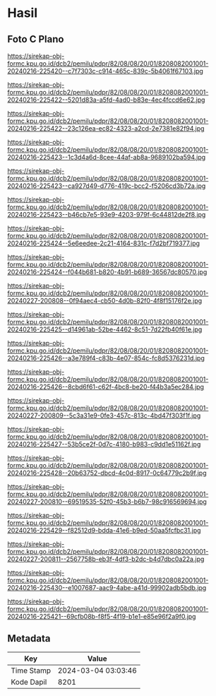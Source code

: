 # Hasil

## Foto C Plano

https://sirekap-obj-formc.kpu.go.id/dcb2/pemilu/pdpr/82/08/08/20/01/8208082001001-20240216-225420--c7f7303c-c914-465c-839c-5b4061f67103.jpg

https://sirekap-obj-formc.kpu.go.id/dcb2/pemilu/pdpr/82/08/08/20/01/8208082001001-20240216-225422--5201d83a-a5fd-4ad0-b83e-4ec4fccd6e62.jpg

https://sirekap-obj-formc.kpu.go.id/dcb2/pemilu/pdpr/82/08/08/20/01/8208082001001-20240216-225422--23c126ea-ec82-4323-a2cd-2e7381e82f94.jpg

https://sirekap-obj-formc.kpu.go.id/dcb2/pemilu/pdpr/82/08/08/20/01/8208082001001-20240216-225423--1c3d4a6d-8cee-44af-ab8a-9689102ba594.jpg

https://sirekap-obj-formc.kpu.go.id/dcb2/pemilu/pdpr/82/08/08/20/01/8208082001001-20240216-225423--ca927d49-d776-419c-bcc2-f5206cd3b72a.jpg

https://sirekap-obj-formc.kpu.go.id/dcb2/pemilu/pdpr/82/08/08/20/01/8208082001001-20240216-225423--b46cb7e5-93e9-4203-979f-6c44812de2f8.jpg

https://sirekap-obj-formc.kpu.go.id/dcb2/pemilu/pdpr/82/08/08/20/01/8208082001001-20240216-225424--5e6eedee-2c21-4164-831c-f7d2bf719377.jpg

https://sirekap-obj-formc.kpu.go.id/dcb2/pemilu/pdpr/82/08/08/20/01/8208082001001-20240216-225424--f044b681-b820-4b91-b689-36567dc80570.jpg

https://sirekap-obj-formc.kpu.go.id/dcb2/pemilu/pdpr/82/08/08/20/01/8208082001001-20240227-200808--0f94aec4-cb50-4d0b-82f0-4f8f15176f2e.jpg

https://sirekap-obj-formc.kpu.go.id/dcb2/pemilu/pdpr/82/08/08/20/01/8208082001001-20240216-225425--d14961ab-52be-4462-8c51-7d22fb40f61e.jpg

https://sirekap-obj-formc.kpu.go.id/dcb2/pemilu/pdpr/82/08/08/20/01/8208082001001-20240216-225426--a3e789f4-c83b-4e07-854c-fc8d5376231d.jpg

https://sirekap-obj-formc.kpu.go.id/dcb2/pemilu/pdpr/82/08/08/20/01/8208082001001-20240216-225426--8cbd6f61-c62f-4bc8-be20-f44b3a5ec284.jpg

https://sirekap-obj-formc.kpu.go.id/dcb2/pemilu/pdpr/82/08/08/20/01/8208082001001-20240227-200809--5c3a31e9-0fe3-457c-813c-4bd47f303f1f.jpg

https://sirekap-obj-formc.kpu.go.id/dcb2/pemilu/pdpr/82/08/08/20/01/8208082001001-20240216-225427--53b5ce2f-0d7c-4180-b983-c9dd1e51162f.jpg

https://sirekap-obj-formc.kpu.go.id/dcb2/pemilu/pdpr/82/08/08/20/01/8208082001001-20240216-225428--20b63752-dbcd-4c0d-8917-0c64779c2b9f.jpg

https://sirekap-obj-formc.kpu.go.id/dcb2/pemilu/pdpr/82/08/08/20/01/8208082001001-20240227-200810--69519535-52f0-45b3-b6b7-98c916569694.jpg

https://sirekap-obj-formc.kpu.go.id/dcb2/pemilu/pdpr/82/08/08/20/01/8208082001001-20240216-225429--f82512d9-bdda-41e6-b9ed-50aa5fcfbc31.jpg

https://sirekap-obj-formc.kpu.go.id/dcb2/pemilu/pdpr/82/08/08/20/01/8208082001001-20240227-200811--2567758b-eb3f-4df3-b2dc-b4d7dbc0a22a.jpg

https://sirekap-obj-formc.kpu.go.id/dcb2/pemilu/pdpr/82/08/08/20/01/8208082001001-20240216-225430--e1007687-aac9-4abe-a41d-99902adb5bdb.jpg

https://sirekap-obj-formc.kpu.go.id/dcb2/pemilu/pdpr/82/08/08/20/01/8208082001001-20240216-225421--69cfb08b-f8f5-4f19-b1e1-e85e96f2a9f0.jpg


## Metadata

| Key        | Value               |
| ---------- | ------------------- |
| Time Stamp | 2024-03-04 03:03:46 |
| Kode Dapil | 8201                |



